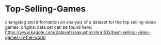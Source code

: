# Top-Selling-Games
changelog and information on analysis of a dataset for the top selling video games.
original data set can be found here: https://www.kaggle.com/datasets/aayushmishra1512/best-selling-video-games-in-the-world
